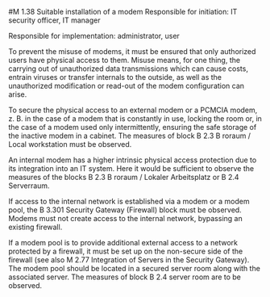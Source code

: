 #M 1.38 Suitable installation of a modem
Responsible for initiation: IT security officer, IT manager

Responsible for implementation: administrator, user

To prevent the misuse of modems, it must be ensured that only authorized users have physical access to them. Misuse means, for one thing, the carrying out of unauthorized data transmissions which can cause costs, entrain viruses or transfer internals to the outside, as well as the unauthorized modification or read-out of the modem configuration can arise.

To secure the physical access to an external modem or a PCMCIA modem, z. B. in the case of a modem that is constantly in use, locking the room or, in the case of a modem used only intermittently, ensuring the safe storage of the inactive modem in a cabinet. The measures of block B 2.3 B roraum / Local workstation must be observed.

An internal modem has a higher intrinsic physical access protection due to its integration into an IT system. Here it would be sufficient to observe the measures of the blocks B 2.3 B roraum / Lokaler Arbeitsplatz or B 2.4 Serverraum.

If access to the internal network is established via a modem or a modem pool, the B 3.301 Security Gateway (Firewall) block must be observed. Modems must not create access to the internal network, bypassing an existing firewall.

If a modem pool is to provide additional external access to a network protected by a firewall, it must be set up on the non-secure side of the firewall (see also M 2.77 Integration of Servers in the Security Gateway). The modem pool should be located in a secured server room along with the associated server. The measures of block B 2.4 server room are to be observed.



